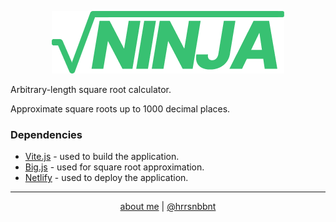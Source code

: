 <div align="center">

![logo](sqrt-ninja-logo_no_bg.png)

</div>

Arbitrary-length square root calculator.

Approximate square roots up to 1000 decimal places.

### Dependencies

- [Vite.js](https://github.com/vitejs/vite) - used to build the application.
- [Big.js](https://github.com/MikeMcl/big.js/) - used for square root approximation.
- [Netlify](https://netlify.com) - used to deploy the application.

<hr>

<div align="center">

[about me](https://harrisonbroadbent.com/about)
|
[@hrrsnbbnt](https://twitter.com/hrrsnbbnt)

</div>
